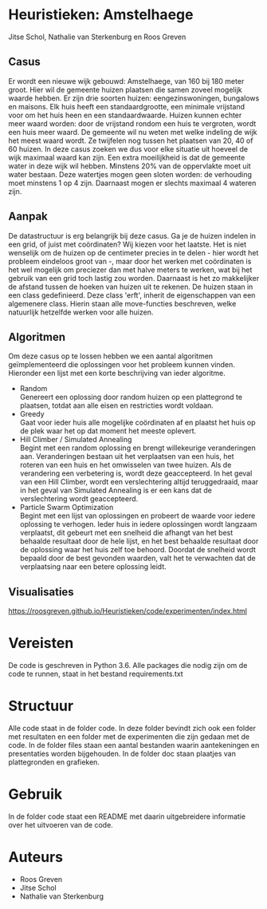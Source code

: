 # Heuristieken: Amstelhaege
Jitse Schol, Nathalie van Sterkenburg en Roos Greven

## Casus
Er wordt een nieuwe wijk gebouwd: Amstelhaege, van 160 bij 180 meter groot. Hier wil de gemeente huizen plaatsen die samen zoveel mogelijk waarde hebben. Er zijn drie soorten huizen: eengezinswoningen, bungalows en maisons. Elk huis heeft een standaardgrootte, een minimale vrijstand voor om het huis heen en een standaardwaarde. Huizen kunnen echter meer waard worden: door de vrijstand rondom een huis te vergroten, wordt een huis meer waard. De gemeente wil nu weten met welke indeling de wijk het meest waard wordt. Ze twijfelen nog tussen het plaatsen van 20, 40 of 60 huizen. In deze casus zoeken we dus voor elke situatie uit hoeveel de wijk maximaal waard kan zijn. Een extra moeilijkheid is dat de gemeente water in deze wijk wil hebben. Minstens 20% van de oppervlakte moet uit water bestaan. Deze watertjes mogen geen sloten worden: de verhouding moet minstens 1 op 4 zijn. Daarnaast mogen er slechts maximaal 4 wateren zijn. 

## Aanpak
De datastructuur is erg belangrijk bij deze casus. Ga je de huizen indelen in een grid, of juist met coördinaten? Wij kiezen voor het laatste. Het is niet wenselijk om de huizen op de centimeter precies in te delen - hier wordt het probleem eindeloos groot van -, maar door het werken met coördinaten is het wel mogelijk om preciezer dan met halve meters te werken, wat bij het gebruik van een grid toch lastig zou worden. Daarnaast is het zo makkelijker de afstand tussen de hoeken van huizen uit te rekenen. 
De huizen staan in een class gedefinieerd. Deze class 'erft', inherit de eigenschappen van een algemenere class. Hierin staan alle move-functies beschreven, welke natuurlijk hetzelfde werken voor alle huizen. 

## Algoritmen
Om deze casus op te lossen hebben we een aantal algoritmen geïmplementeerd die oplossingen voor het probleem kunnen vinden. Hieronder een lijst met een korte beschrijving van ieder algoritme.   
- Random    
Genereert een oplossing door random huizen op een plattegrond te plaatsen, totdat aan alle eisen en restricties wordt voldaan.    
- Greedy    
Gaat voor ieder huis alle mogelijke coördinaten af en plaatst het huis op de plek waar het op dat moment het meeste oplevert.   
- Hill Climber / Simulated Annealing    
Begint met een random oplossing en brengt willekeurige veranderingen aan. Veranderingen bestaan uit het verplaatsen van een huis, het roteren van een huis en het omwisselen van twee huizen. Als de verandering een verbetering is, wordt deze geaccepteerd. In het geval van een Hill Climber, wordt een verslechtering altijd teruggedraaid, maar in het geval van Simulated Annealing is er een kans dat de verslechtering wordt geaccepteerd.    
- Particle Swarm Optimization    
Begint met een lijst van oplossingen en probeert de waarde voor iedere oplossing te verhogen. Ieder huis in iedere oplossingen wordt langzaam verplaatst, dit gebeurt met een snelheid die afhangt van het best behaalde resultaat door de hele lijst, en het best behaalde resultaat door de oplossing waar het huis zelf toe behoord. Doordat de snelheid wordt bepaald door de best gevonden waarden, valt het te verwachten dat de verplaatsing naar een betere oplossing leidt.

## Visualisaties

https://roosgreven.github.io/Heuristieken/code/experimenten/index.html

# Vereisten
De code is geschreven in Python 3.6. Alle packages die nodig zijn om de code te runnen, staat in het bestand requirements.txt

# Structuur
Alle code staat in de folder code. In deze folder bevindt zich ook een folder met resultaten en een folder met de experimenten die zijn gedaan met de code. In de folder files staan een aantal bestanden waarin aantekeningen en presentaties worden bijgehouden. In de folder doc staan plaatjes van plattegronden en grafieken.

# Gebruik
In de folder code staat een README met daarin uitgebreidere informatie over het uitvoeren van de code.

# Auteurs
- Roos Greven
- Jitse Schol
- Nathalie van Sterkenburg
